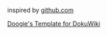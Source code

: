 





inspired by [github.com](https://github.com)


[Doogie's Template for DokuWiki ](https://www.dokuwiki.org/template:doogiestpl)
